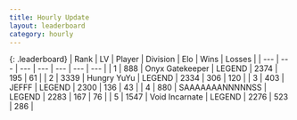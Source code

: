 ```yaml
---
title: Hourly Update
layout: leaderboard
category: hourly
---
```


{: .leaderboard}
| Rank | LV | Player | Division | Elo | Wins | Losses |
| --- | --- | --- | --- | --- | --- | --- |
| <span data-change="0">1</span> | 888 | <span title="ID: 402846">Onyx Gatekeeper</span> | LEGEND | <span data-change="26">2374</span> | <span data-change="5">195</span> | <span data-change="0">61</span> |
| <span data-change="0">2</span> | 3339 | <span title="ID: 164871">Hungry YuYu</span> | LEGEND | <span data-change="0">2334</span> | <span data-change="0">306</span> | <span data-change="0">120</span> |
| <span data-change="0">3</span> | 403 | <span title="ID: 488585">JEFFF</span> | LEGEND | <span data-change="0">2300</span> | <span data-change="0">136</span> | <span data-change="0">43</span> |
| <span data-change="0">4</span> | 880 | <span title="ID: 174294">SAAAAAAANNNNNSS</span> | LEGEND | <span data-change="0">2283</span> | <span data-change="0">167</span> | <span data-change="0">76</span> |
| <span data-change="0">5</span> | 1547 | <span title="ID: 366840">Void Incarnate</span> | LEGEND | <span data-change="0">2276</span> | <span data-change="0">523</span> | <span data-change="0">286</span> |